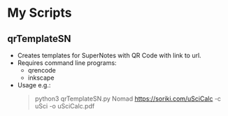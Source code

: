 # My Scripts

## qrTemplateSN
* Creates templates for SuperNotes with QR Code with link to url. 
* Requires command line programs:
    * qrencode
    * inkscape
* Usage e.g.:
    > python3 qrTemplateSN.py Nomad https://soriki.com/uSciCalc -c uSci -o uSciCalc.pdf
